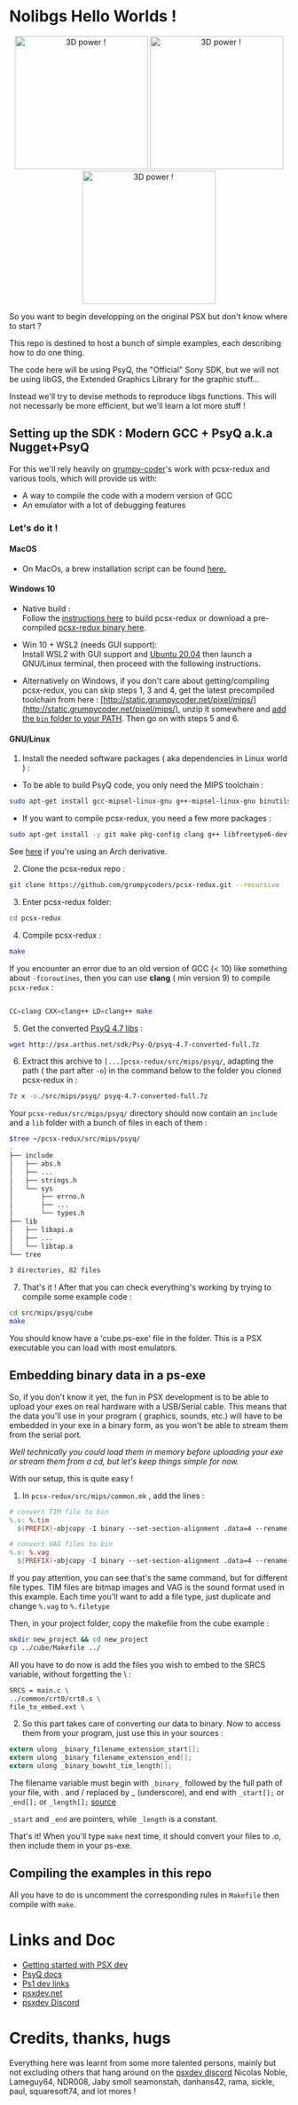 # Nolibgs Hello Worlds !

<p align="center">

<img height="240px" src="cube.gif" alt="3D power !">

<img height="240px" src="http://psx.arthus.net/homebrew/polyfun.jpg" alt="3D power !">

<img height="240px" src="hello_gt.jpg" alt="3D power !">

</p>

So you want to begin developping on the original PSX but don't know where to start ?

This repo is destined to host a bunch of simple examples, each describing how to do one thing.

The code here will be using PsyQ, the "Official" Sony SDK, but we will not be using libGS, the Extended Graphics Library for the graphic stuff...

Instead we'll try to devise methods to reproduce libgs functions. This will not necessarly be more efficient, but we'll learn
a lot more stuff !

 
## Setting up the SDK : Modern GCC + PsyQ a.k.a Nugget+PsyQ

For this we'll rely heavily on [grumpy-coder](https://github.com/grumpycoders/pcsx-redux)'s work with pcsx-redux and various tools, which will provide us with:

  * A way to compile the code with a modern version of GCC
  * An emulator with a lot of debugging features
  
### Let's do it !
#### MacOS
  * On MacOs, a brew installation script can be found [here.](https://github.com/grumpycoders/pcsx-redux#macos)  
#### Windows 10  
  * Native build :  
  Follow the [instructions here](https://github.com/grumpycoders/pcsx-redux#windows) to build pcsx-redux or download a pre-compiled [pcsx-redux binary here](https://install.appcenter.ms/orgs/grumpycoders/apps/pcsx-redux/distribution_groups/public).
  * Win 10 + WSL2 (needs GUI support):  
  Install WSL2 with GUI support and [Ubuntu 20.04](https://www.microsoft.com/en-gb/p/ubuntu-2004-lts/9n6svws3rx71?activetab=pivot:overviewtab) then launch a GNU/Linux terminal, then proceed with the following instructions.  
   
  * Alternatively on Windows, if you don't care about getting/compiling pcsx-redux, you can skip steps 1, 3 and 4, get the latest precompiled toolchain from here : [http://static.grumpycoder.net/pixel/mips/](http://static.grumpycoder.net/pixel/mips/), unzip it somewhere and [add the `bin` folder to your PATH](https://stackoverflow.com/questions/44272416/how-to-add-a-folder-to-path-environment-variable-in-windows-10-with-screensho#44272417). Then go on with steps 5 and 6.
#### GNU/Linux
  1. Install the needed software packages ( aka dependencies in Linux world ) :  
  
   * To be able to build PsyQ code, you only need the MIPS toolchain :  
   
```bash
sudo apt-get install gcc-mipsel-linux-gnu g++-mipsel-linux-gnu binutils-mipsel-linux-gnu
```

   * If you want to compile pcsx-redux, you need a few more packages :  
   
```bash
sudo apt-get install -y git make pkg-config clang g++ libfreetype6-dev libavcodec-dev libavformat-dev libavutil-dev libglfw3-dev libsdl2-dev libswresample-dev libuv1-dev zlib1g-dev
```

See [here](https://github.com/grumpycoders/pcsx-redux#gnulinux-dependencies) if you're using an Arch derivative.

  2. Clone the pcsx-redux repo : 
  
```bash
git clone https://github.com/grumpycoders/pcsx-redux.git --recursive
```

  3. Enter pcsx-redux folder:
```bash
cd pcsx-redux
```

  4. Compile pcsx-redux : 
  
```bash 
make
```

If you encounter an error due to an old version of GCC (< 10) like something about `-fcoroutines`, then you can use **clang** ( min version 9) to compile `pcsx-redux` :

```bash

CC=clang CXX=clang++ LD=clang++ make
```
  
  5. Get the converted [PsyQ 4.7 libs](http://psx.arthus.net/sdk/Psy-Q/psyq-4.7-converted-full.7z) : 
  
```bash
wget http://psx.arthus.net/sdk/Psy-Q/psyq-4.7-converted-full.7z
```
  
  6. Extract this archive to `[...]pcsx-redux/src/mips/psyq/`, adapting the path ( the part after `-o`)  in the command below to the folder you cloned pcsx-redux in :

```bash
7z x -o./src/mips/psyq/ psyq-4.7-converted-full.7z
```

Your `pcsx-redux/src/mips/psyq/` directory should now contain an `include` and a `lib` folder with a bunch of files in each of them :
    
```bash 
$tree ~/pcsx-redux/src/mips/psyq/
.
├── include
│   ├── abs.h
│   ├── ...
│   ├── strings.h
│   └── sys
│       ├── errno.h
│       ├── ...
│       └── types.h
├── lib
│   ├── libapi.a
│   ├── ...
│   └── libtap.a
└── tree

3 directories, 82 files
```
  
  7. That's it ! After that you can check everything's working by trying to compile some example code :
  
```bash 
cd src/mips/psyq/cube
make 
```

You should know have a 'cube.ps-exe' file in the folder. This is a PSX executable you can load with most emulators.


## Embedding binary data in a ps-exe

So, if you don't know it yet, the fun in PSX development is to be able to upload your exes on real hardware with a USB/Serial cable.
This means that the data you'll use in your program ( graphics, sounds, etc.) will have to be embedded in your exe in a binary form, 
as you won't be able to stream them from the serial port. 

*Well technically you could load them in memory before uploading your exe or stream them from a cd, but let's keep things simple for now.*

With our setup, this is quite easy !

  1. In `pcsx-redux/src/mips/common.mk` , add the lines :
  
  ```mk
# convert TIM file to bin
%.o: %.tim
    $(PREFIX)-objcopy -I binary --set-section-alignment .data=4 --rename-section .data=.rodata,alloc,load,readonly,data,contents -O elf32-tradlittlemips -B mips $< $@

# convert VAG files to bin
%.o: %.vag
    $(PREFIX)-objcopy -I binary --set-section-alignment .data=4 --rename-section .data=.rodata,alloc,load,readonly,data,contents -O elf32-tradlittlemips -B mips $< $@
```

If you pay attention, you can see that's the same command, but for different file types. TIM files are bitmap images and VAG is the sound format used in this example.
Each time you'll want to add a file type, just duplicate and change `%.vag` to `%.filetype`

Then, in your project folder, copy the makefile from the cube example :

```bash
mkdir new_project && cd new_project
cp ../cube/Makefile ../
```

All you have to do now is add the files you wish to embed to the SRCS variable, without forgetting the \ :

```bash
SRCS = main.c \
../common/crt0/crt0.s \
file_to_embed.ext \
```

  2. So this part takes care of converting our data to binary. Now to access them from your program, just use this in your sources :
```c
extern ulong _binary_filename_extension_start[]; 
extern ulong _binary_filename_extension_end[];
extern ulong _binary_bowsht_tim_length[];
```

The filename variable must begin with `_binary_` followed by the full path of your file, with . and / replaced by _ (underscore), and end with `_start[];` or `_end[];` or `_length[];` [source](https://discord.com/channels/642647820683444236/663664210525290507/780866265077383189)

`_start` and `_end` are pointers, while `_length` is a constant.

That's it! When you'll type `make` next time, it should convert your files to .o, then include them in your ps-exe.

## Compiling the examples in this repo

All you have to do is uncomment the corresponding rules in `Makefile` then compile with `make`.

# Links and Doc

  * [Getting started with PSX dev](https://psx.arthus.net/starting.html)
  * [PsyQ docs](http://psx.arthus.net/sdk/Psy-Q/DOCS/)
  * [Ps1 dev links](https://ps1.consoledev.net/)
  * [psxdev.net](http://psxdev.net/)
  * [psxdev Discord](https://discord.com/invite/N2mmwp?utm_source=Discord%20Widget&utm_medium=Connect)

# Credits, thanks, hugs

Everything here was learnt from some more talented persons, mainly but not excluding others that hang around on the [psxdev discord](https://discord.com/channels/642647820683444236/642848627823345684)
Nicolas Noble, Lameguy64, NDR008, Jaby smoll seamonstah, danhans42, rama, sickle, paul, squaresoft74, and lot mores !
